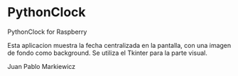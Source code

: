 # PythonClock
PythonClock for Raspberry

Esta aplicacion muestra la fecha centralizada en la pantalla, con una imagen de fondo como background.
Se utiliza el Tkinter para la parte visual.


Juan Pablo Markiewicz
